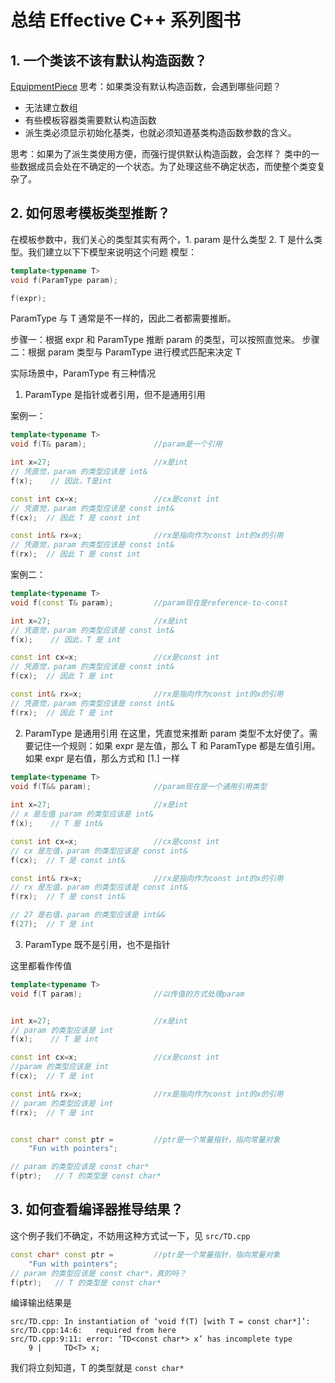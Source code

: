 # 总结 Effective C++ 系列图书

## 1. 一个类该不该有默认构造函数？
[EquipmentPiece](./src/equipmentpiece.md)
思考：如果类没有默认构造函数，会遇到哪些问题？
* 无法建立数组
* 有些模板容器类需要默认构造函数
* 派生类必须显示初始化基类，也就必须知道基类构造函数参数的含义。

思考：如果为了派生类使用方便，而强行提供默认构造函数，会怎样？
类中的一些数据成员会处在不确定的一个状态。为了处理这些不确定状态，而使整个类变复杂了。


## 2. 如何思考模板类型推断？
在模板参数中，我们关心的类型其实有两个，1. param 是什么类型 2. T 是什么类型。我们建立以下下模型来说明这个问题
模型：
```c++
template<typename T>
void f(ParamType param);

f(expr);
```
ParamType 与 T 通常是不一样的，因此二者都需要推断。

步骤一：根据 expr 和 ParamType 推断 param 的类型，可以按照直觉来。
步骤二：根据 param 类型与 ParamType 进行模式匹配来决定 T

实际场景中，ParamType 有三种情况

1. ParamType 是指针或者引用，但不是通用引用

案例一：
```c++
template<typename T>
void f(T& param);               //param是一个引用

int x=27;                       //x是int
// 凭直觉，param 的类型应该是 int&
f(x);    // 因此，T是int

const int cx=x;                 //cx是const int
// 凭直觉，param 的类型应该是 const int&
f(cx);  // 因此 T 是 const int

const int& rx=x;                //rx是指向作为const int的x的引用
// 凭直觉，param 的类型应该是 const int&
f(rx);  // 因此 T 是 const int
```

案例二：
```c++
template<typename T>
void f(const T& param);         //param现在是reference-to-const

int x=27;                       //x是int
// 凭直觉，param 的类型应该是 const int&
f(x);    // 因此，T 是 int

const int cx=x;                 //cx是const int
// 凭直觉，param 的类型应该是 const int&
f(cx);  // 因此 T 是 int

const int& rx=x;                //rx是指向作为const int的x的引用
// 凭直觉，param 的类型应该是 const int&
f(rx);  // 因此 T 是 int
```

2. ParamType 是通用引用
在这里，凭直觉来推断 param 类型不太好使了。需要记住一个规则：如果 expr 是左值，那么 T 和 ParamType 都是左值引用。如果 expr 是右值，那么方式和 [1.] 一样
```c++
template<typename T>
void f(T&& param);              //param现在是一个通用引用类型
		
int x=27;                       //x是int
// x 是左值 param 的类型应该是 int&
f(x);    // T 是 int&

const int cx=x;                 //cx是const int
// cx 是左值，param 的类型应该是 const int&
f(cx);  // T 是 const int&

const int& rx=x;                //rx是指向作为const int的x的引用
// rx 是左值，param 的类型应该是 const int&
f(rx);  // T 是 const int&

// 27 是右值，param 的类型应该是 int&&
f(27);  // T 是 int
```
3. ParamType 既不是引用，也不是指针

这里都看作传值
```c++
template<typename T>
void f(T param);                //以传值的方式处理param


int x=27;                       //x是int
// param 的类型应该是 int
f(x);    // T 是 int

const int cx=x;                 //cx是const int
//param 的类型应该是 int
f(cx);  // T 是 int

const int& rx=x;                //rx是指向作为const int的x的引用
// param 的类型应该是 int
f(rx);  // T 是 int


const char* const ptr =         //ptr是一个常量指针，指向常量对象 
    "Fun with pointers";

// param 的类型应该是 const char* 
f(ptr);   // T 的类型是 const char*
```

## 3. 如何查看编译器推导结果？

这个例子我们不确定，不妨用这种方式试一下，见 `src/TD.cpp`
```c++
const char* const ptr =         //ptr是一个常量指针，指向常量对象 
    "Fun with pointers";
// param 的类型应该是 const char*，真的吗？
f(ptr);   // T 的类型是 const char*
```
编译输出结果是
```
src/TD.cpp: In instantiation of ‘void f(T) [with T = const char*]’:
src/TD.cpp:14:6:   required from here
src/TD.cpp:9:11: error: ‘TD<const char*> x’ has incomplete type
    9 |     TD<T> x;
```
我们将立刻知道，T 的类型就是 `const char*`

## 

